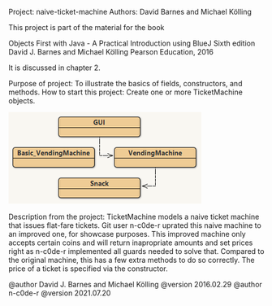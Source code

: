 Project: naive-ticket-machine
Authors: David Barnes and Michael Kölling

This project is part of the material for the book

   Objects First with Java - A Practical Introduction using BlueJ
   Sixth edition
   David J. Barnes and Michael Kölling
   Pearson Education, 2016

It is discussed in chapter 2.

Purpose of project: To illustrate the basics of fields, constructors, and methods.
How to start this project: Create one or more TicketMachine objects.

<img src="BlueJ_screenshot.png">

Description from the project:
  TicketMachine models a naive ticket machine that issues
  flat-fare tickets. Git user n-c0de-r uprated this naive
  machine to an improved one, for showcase purposes.
  This improved machine only accepts certain coins and
  will return inapropriate amounts and set prices right
  as n-c0de-r implemented all guards needed to solve that.
  Compared to the original machine, this has a few extra
  methods to do so correctly.
  The price of a ticket is specified via the constructor.

  @author David J. Barnes and Michael Kölling
  @version 2016.02.29
  @author n-c0de-r
  @version 2021.07.20

